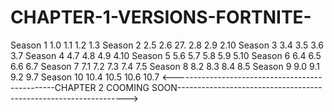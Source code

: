 # CHAPTER-1-VERSIONS-FORTNITE-
Season 1 1.0 1.1 1.2 1.3 Season 2 2.5 2.6 27. 2.8 2.9 2.10 Season 3 3.4 3.5 3.6 3.7 Season 4 4.7 4.8 4.9 4.10 Season 5 5.6 5.7 5.8 5.9 5.10 Season 6 6.4 6.5 6.6 6.7 Season 7  7.1 7.2 7.3 7.4 7.5 Season 8 8.2 8.3 8.4 8.5 Season 9 9.0 9.1 9.2 9.7 Season 10 10.4 10.5 10.6 10.7 &lt;------------------------------------------------CHAPTER 2 COOMING SOON----------------------------------------------------------------->
